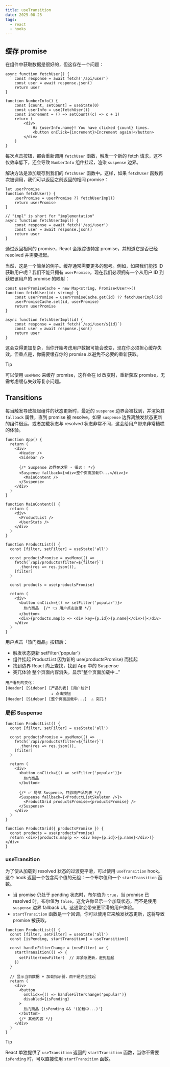 ```yaml
---
title: useTransition
date: 2025-08-25
tags:
  - react
  - hooks
---
```


## 缓存 promise

在组件中获取数据是很好的，但这存在一个问题：

```tsx
async function fetchUser() {
	const response = await fetch('/api/user')
	const user = await response.json()
	return user
}

function NumberInfo() {
	const [count, setCount] = useState(0)
	const userInfo = use(fetchUser())
	const increment = () => setCount((c) => c + 1)
	return (
		<div>
			Hi {userInfo.name}! You have clicked {count} times.
			<button onClick={increment}>Increment again!</button>
		</div>
	)
}
```

每次点击按钮，都会重新调用 `fetchUser` 函数，触发一个新的 fetch 请求，这不仅效率低下，还会导致 `NumberInfo` 组件挂起，渲染 `suspense` 边界。

解决方法是添加缓存到我们的 `fetchUser` 函数中。这样，如果 `fetchUser` 函数再次被调用，我们可以返回之前返回的相同 promise：

```tsx
let userPromise
function fetchUser() {
	userPromise = userPromise ?? fetchUserImpl()
	return userPromise
}

// "impl" is short for "implementation"
async function fetchUserImpl() {
	const response = await fetch('/api/user')
	const user = await response.json()
	return user
}
```

通过返回相同的 promise，React 会跟踪该特定 promise，并知道它是否已经 resolved 并需要挂起。

当然，这是一个简单的例子。缓存通常需要更多的思考。例如，如果我们能按 ID 获取用户呢？我们不能只拥有 `userPromise`，现在我们必须拥有一个从用户 ID 到获取该用户的 promise 的映射：

```tsx lines=1,3,4
const userPromiseCache = new Map<string, Promise<User>>()
function fetchUser(id: string) {
	const userPromise = userPromiseCache.get(id) ?? fetchUserImpl(id)
	userPromiseCache.set(id, userPromise)
	return userPromise
}

async function fetchUserImpl(id) {
	const response = await fetch(`/api/user/${id}`)
	const user = await response.json()
	return user
}
```

这会变得更加复杂，当你开始考虑用户数据可能会改变，现在你必须担心缓存失效。但重点是，你需要缓存你的 promise 以避免不必要的重新获取。

> [!TIP]
> 可以使用 `useMemo` 来缓存 promise，这样会在 id 改变时，重新获取 promise，无需考虑缓存失效等复杂问题。

## Transitions

每当触发导致挂起组件的状态更新时，最近的 `suspense` 边界会被找到，并渲染其 `fallback` 属性，直到 promise 被 resolve。如果 `suspense` 边界离触发状态更新的组件很远，或者加载状态与 resolved 状态非常不同，这会给用户带来非常糟糕的体验。

```tsx
function App() {
  return (
    <div>
      <Header />
      <Sidebar />
      
      {/* Suspense 边界在这里 - 很远！ */}
      <Suspense fallback={<div>整个页面加载中...</div>}>
        <MainContent />
      </Suspense>
    </div>
  )
}

function MainContent() {
  return (
    <div>
      <ProductList />
      <UserStats />
    </div>
  )
}

function ProductList() {
  const [filter, setFilter] = useState('all')
  
  const productsPromise = useMemo(() => 
    fetch(`/api/products?filter=${filter}`)
      .then(res => res.json()),
    [filter]
  )
  
  const products = use(productsPromise)
  
  return (
    <div>
      <button onClick={() => setFilter('popular')}>
        热门商品  {/* 👈 用户点击这里 */}
      </button>
      <div>{products.map(p => <div key={p.id}>{p.name}</div>)}</div>
    </div>
  )
}
```

用户点击「热门商品」按钮后：

- 触发状态更新 setFilter('popular')
- 组件挂起 ProductList 因为新的 use(productsPromise) 而挂起
- 找到边界 React 向上查找，找到 App 中的 Suspense
- 突兀体验 整个页面内容消失，显示"整个页面加载中..."

```text
用户看到的变化：
[Header] [Sidebar] [产品列表] [用户统计]
                    ↓ 点击按钮
[Header] [Sidebar] [整个页面加载中...]  ⚠️ 突兀！
```

### 局部 Suspense

```tsx
function ProductList() {
  const [filter, setFilter] = useState('all')
  
  const productsPromise = useMemo(() => 
    fetch(`/api/products?filter=${filter}`)
      .then(res => res.json()),
    [filter]
  )
  
  return (
    <div>
      <button onClick={() => setFilter('popular')}>
        热门商品
      </button>
      
      {/* ✅ 局部 Suspense，只影响产品列表 */}
      <Suspense fallback={<ProductListSkeleton />}>
        <ProductGrid productsPromise={productsPromise} />
      </Suspense>
    </div>
  )
}

function ProductGrid({ productsPromise }) {
  const products = use(productsPromise)
  return <div>{products.map(p => <div key={p.id}>{p.name}</div>)}</div>
}
```

### useTransition

为了使从加载到 resolved 状态的过渡更平滑，可以使用 `useTransition` hook。这个 hook 返回一个包含两个值的元组：一个布尔值和一个 `startTransition` 函数。

- 当 promise 仍处于 pending 状态时，布尔值为 `true`，当 promise 已 resolved 时，布尔值为 `false`。这允许你显示一个加载状态，而不是使用 `suspense` 边界 fallback UI。这通常会带来更平滑的用户体验。
- `startTransition` 函数是一个回调，你可以使用它来触发状态更新，这将导致 promise 被获取。

```tsx lines=3,6-8
function ProductList() {
  const [filter, setFilter] = useState('all')
  const [isPending, startTransition] = useTransition()
  
  const handleFilterChange = (newFilter) => {
    startTransition(() => {
      setFilter(newFilter)  // 非紧急更新，避免挂起
    })
  }
  
  // 显示当前数据 + 加载指示器，而不是完全挂起
  return (
    <div>
      <button 
        onClick={() => handleFilterChange('popular')}
        disabled={isPending}
      >
        热门商品 {isPending && '(加载中...)'}
      </button>
      {/* 其他内容 */}
    </div>
  )
}
```

> [!TIP]
> React 单独提供了 `useTransition` 返回的 `startTransition` 函数，当你不需要 `isPending` 时，可以直接使用 `startTransition` 函数。
